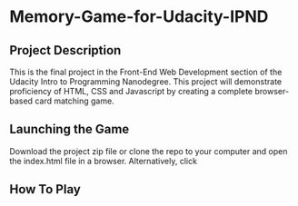 # Memory-Game-for-Udacity-IPND

## Project Description

This is the final project in the Front-End Web Development section of the Udacity Intro to Programming Nanodegree. This project will demonstrate proficiency of HTML, CSS and Javascript by creating a complete browser-based card matching game.

## Launching the Game
Download the project zip file or clone the repo to your computer and open the index.html file in a browser.  Alternatively, click

## How To Play

